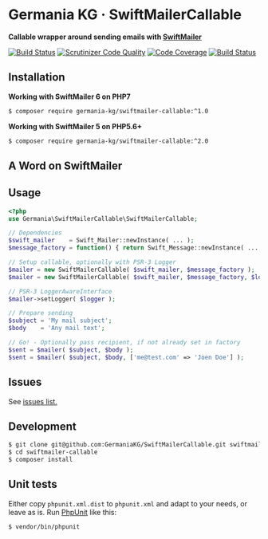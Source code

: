 # Germania KG · SwiftMailerCallable

**Callable wrapper around sending emails with [SwiftMailer](http://swiftmailer.org/)**

[![Build Status](https://travis-ci.org/GermaniaKG/SwiftMailerCallable.svg?branch=master)](https://travis-ci.org/GermaniaKG/SwiftMailerCallable)
[![Scrutinizer Code Quality](https://scrutinizer-ci.com/g/GermaniaKG/SwiftMailerCallable/badges/quality-score.png?b=master)](https://scrutinizer-ci.com/g/GermaniaKG/SwiftMailerCallable/?branch=master)
[![Code Coverage](https://scrutinizer-ci.com/g/GermaniaKG/SwiftMailerCallable/badges/coverage.png?b=master)](https://scrutinizer-ci.com/g/GermaniaKG/SwiftMailerCallable/?branch=master)
[![Build Status](https://scrutinizer-ci.com/g/GermaniaKG/SwiftMailerCallable/badges/build.png?b=master)](https://scrutinizer-ci.com/g/GermaniaKG/SwiftMailerCallable/build-status/master)


## Installation

**Working with SwiftMailer 6 on PHP7**

```bash
$ composer require germania-kg/swiftmailer-callable:^1.0
```

**Working with SwiftMailer 5 on PHP5.6+**

```bash
$ composer require germania-kg/swiftmailer-callable:^2.0
```

## A Word on SwiftMailer


## Usage

```php
<?php
use Germania\SwiftMailerCallable\SwiftMailerCallable;

// Dependencies
$swift_mailer    = Swift_Mailer::newInstance( ... );
$message_factory = function() { return Swift_Message::newInstance( ... ); });

// Setup callable, optionally with PSR-3 Logger
$mailer = new SwiftMailerCallable( $swift_mailer, $message_factory );
$mailer = new SwiftMailerCallable( $swift_mailer, $message_factory, $logger );

// PSR-3 LoggerAwareInterface
$mailer->setLogger( $logger );

// Prepare sending
$subject = 'My mail subject';
$body    = 'Any mail text';

// Go! - Optionally pass recipient, if not already set in factory
$sent = $mailer( $subject, $body );
$sent = $mailer( $subject, $body, ['me@test.com' => 'Joen Doe'] );
```

## Issues

See [issues list.][i0]

[i0]: https://github.com/GermaniaKG/SwiftMailerCallable/issues 


## Development

```bash
$ git clone git@github.com:GermaniaKG/SwiftMailerCallable.git swiftmailer-callable
$ cd swiftmailer-callable
$ composer install
```

## Unit tests

Either copy `phpunit.xml.dist` to `phpunit.xml` and adapt to your needs, or leave as is. 
Run [PhpUnit](https://phpunit.de/) like this:

```bash
$ vendor/bin/phpunit
```

